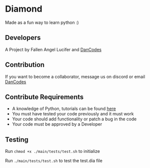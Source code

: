 # Diamond

Made as a fun way to learn python :)

## Developers
A Project by Fallen Angel Lucifer and [DanCodes](https://mayorchano.me)

## Contribution
If you want to become a collaborator, message us on discord or email [DanCodes](mailto:danthecoder@mayorchano.me)

## Contribute **Requirements**
  - A knowledge of Python, tutorials can be found [here](https://www.tutorialspoint.com/python/)  
  - You must have tested your code previously and it must work
  - Your code should add functionality or patch a bug in the code
  - Your code must be approved by a Developer
  
## Testing
Run ``chmod +x ./main/tests/test.sh`` to initialize

Run ``./main/tests/test.sh`` to test the test.dia file
